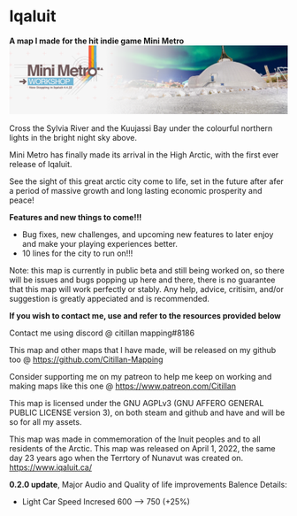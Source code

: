 # Iqaluit
**A map I made for the hit indie game Mini Metro**
![Iqaluit Mini Metro Banner](MiniMetroWorkshop_Iqaluit.png)



Cross the Sylvia River and the Kuujassi Bay under the colourful northern lights in the bright night sky above.

Mini Metro has finally made its arrival in the High Arctic, with the first ever release of Iqaluit.

See the sight of this great arctic city come to life, set in the future after afer a period of massive growth and long lasting economic prosperity and peace!



**Features and new things to come!!!**

* Bug fixes, new challenges, and upcoming new features to later enjoy and make your playing experiences better.
* 10 lines for the city to run on!!!

Note: this map is currently in public beta and still being worked on, so there will be issues and bugs popping up here and there, there is no guarantee that this map will work perfectly or stably. Any help, advice, critisim, and/or suggestion is greatly appeciated and is recommended.



**If you wish to contact me, use and refer to the resources provided below**

Contact me using discord @
citillan mapping#8186

This map and other maps that I have made, will be released on my github too @
https://github.com/Citillan-Mapping

Consider supporting me on my patreon to help me keep on working and making maps like this one @ https://www.patreon.com/Citillan

This map is licensed under the GNU AGPLv3 (GNU AFFERO GENERAL PUBLIC LICENSE version 3), on both steam and github and have and will be so for all my assets.

This map was made in commemoration of the Inuit peoples and to all residents of the Arctic.
This map was released on April 1, 2022, the same day 23 years ago when the Terrtory of Nunavut was created on.
https://www.iqaluit.ca/

**0.2.0 update**, Major Audio and Quality of life improvements
Balence Details:

- Light Car Speed Incresed 600 --> 750 (+25%)
